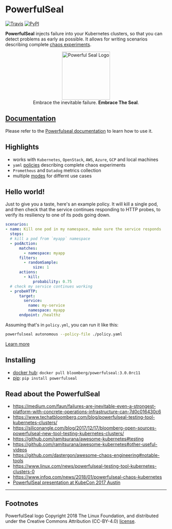
# PowerfulSeal

[![Travis](https://img.shields.io/travis/bloomberg/powerfulseal.svg)](https://travis-ci.com/bloomberg/powerfulseal) [![PyPI](https://img.shields.io/pypi/v/powerfulseal.svg)](https://pypi.python.org/pypi/powerfulseal)

**PowerfulSeal** injects failure into your Kubernetes clusters, so that you can detect problems as early as possible. It allows for writing scenarios describing complete [chaos experiments](https://principlesofchaos.org).

<p align="center">
  <img src="docs/media/powerful-seal.png" alt="Powerful Seal Logo" width="150"></a>
  <br>
  Embrace the inevitable failure. <strong>Embrace The Seal</strong>.
  <br>
</p>

## [Documentation](https://bloomberg.github.io/powerfulseal)

Please refer to the [Powerfulseal documentation](https://bloomberg.github.io/powerfulseal) to learn how to use it.

## Highlights

- works with `Kubernetes`, `OpenStack`, `AWS`, `Azure`, `GCP` and local machines
- `yaml` [policies](https://bloomberg.github.io/powerfulseal/policies) describing complete chaos experiments
- `Prometheus` and `Datadog` metrics collection
- multiple [modes](https://bloomberg.github.io/powerfulseal/modes) for differnt use cases


## Hello world!

Just to give you a taste, here's an example policy. It will kill a single pod, and then check that the service continues responding to HTTP probes, to verify its resiliency to one of its pods going down.

```yaml
scenarios:
- name: Kill one pod in my namespace, make sure the service responds
  steps:
  # kill a pod from `myapp` namespace
  - podAction:
      matches:
        - namespace: myapp
      filters:
        - randomSample:
            size: 1
      actions:
        - kill:
            probability: 0.75
  # check my service continues working
  - probeHTTP:
      target:
        service:
          name: my-service
          namespace: myapp
      endpoint: /healthz
```

Assuming that's in `policy.yml`, you can run it like this:

```sh
powerfulseal autonomous --policy-file ./policy.yaml
```

[Learn more](https://bloomberg.github.io/powerfulseal)

## Installing

- [docker hub](https://hub.docker.com/r/bloomberg/powerfulseal/tags): `docker pull bloomberg/powerfulseal:3.0.0rc11`
- [pip](https://pypi.org/project/powerfulseal/): `pip install powerfulseal`


## Read about the PowerfulSeal

- https://medium.com/faun/failures-are-inevitable-even-a-strongest-platform-with-concrete-operations-infrastructure-can-7d0c016430c6
- https://www.techatbloomberg.com/blog/powerfulseal-testing-tool-kubernetes-clusters/
- https://siliconangle.com/blog/2017/12/17/bloomberg-open-sources-powerfulseal-new-tool-testing-kubernetes-clusters/
- https://github.com/ramitsurana/awesome-kubernetes#testing
- https://github.com/ramitsurana/awesome-kubernetes#other-useful-videos
- https://github.com/dastergon/awesome-chaos-engineering#notable-tools
- https://www.linux.com/news/powerfulseal-testing-tool-kubernetes-clusters-0
- https://www.infoq.com/news/2018/01/powerfulseal-chaos-kubernetes
- [PowerfulSeal presentation at KubeCon 2017 Austin](https://youtu.be/00BMn0UjsG4)

---

## Footnotes

PowerfulSeal logo Copyright 2018 The Linux Foundation, and distributed under the Creative Commons Attribution (CC-BY-4.0) [license](https://creativecommons.org/licenses/by/4.0/legalcode).
